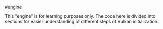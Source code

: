 #engine

This "engine" is for learning purposes only. The code here is divided into sections for easier understanding of different steps of Vulkan initialization.